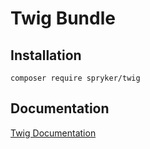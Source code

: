 # Twig Bundle

## Installation

```
composer require spryker/twig
```

## Documentation

[Twig Documentation](http://spryker.github.io/core/bundles/twig)
